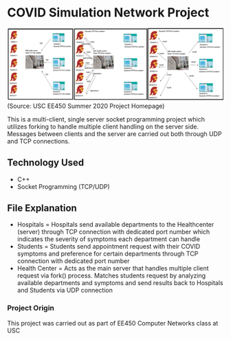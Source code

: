 # COVID Simulation Network Project
![alt text](https://github.com/frozendrpepper/Multiclient_Network_TCP_UDP/blob/master/project_demo.png)  
(Source: USC EE450 Summer 2020 Project Homepage)

This is a multi-client, single server socket programming project which utilizes forking to handle multiple client handling on the server side. Messages between clients and the server are carried out both through UDP and TCP connections.

## Technology Used
* C++
* Socket Programming (TCP/UDP)

## File Explanation
* Hospitals = Hospitals send available departments to the Healthcenter (server) through TCP connection with dedicated port number which indicates the severity of symptoms each department can handle
* Students = Students send appointment request with their COVID symptoms and preference for certain departments through TCP connection with dedicated port number
* Health Center = Acts as the main server that handles multiple client request via fork() process. Matches students request by analyzing available departments and symptoms and send results back to Hospitals and Students via UDP connection

### Project Origin
This project was carried out as part of EE450 Computer Networks class at USC

